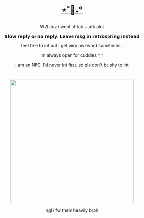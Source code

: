<h1 align="center"></[](i)>


[⋆˚🐾˖° ](https://rentry.org/subear)


</h1>


  
<p align="center"> W2I cuz i went offtab + afk alot 

<p align="center"> 𝗦𝗹𝗼𝘄 𝗿𝗲𝗽𝗹𝘆 𝗼𝗿 𝗻𝗼 𝗿𝗲𝗽𝗹𝘆. 𝗟𝗲𝗮𝘃𝗲 𝗺𝘀𝗴 𝗶𝗻 𝗿𝗲𝘁𝗿𝗼𝘀𝗽𝗿𝗶𝗻𝗴 𝗶𝗻𝘀𝘁𝗲𝗮𝗱 

<p align="center"> feel free to int but i get very awkward sometimes..
    
<p align="center"> im always open for cuddles ^_^

<p align="center"> I am an NPC. I'd never int first. so pls don't be shy to int



<h1 align="center"></[](h)>

</h1>
  
<p align="center"><img src="https://i.imgur.com/tbVtc79.png" width="400">
<p align="center"> ngl i fw them heavily brah
